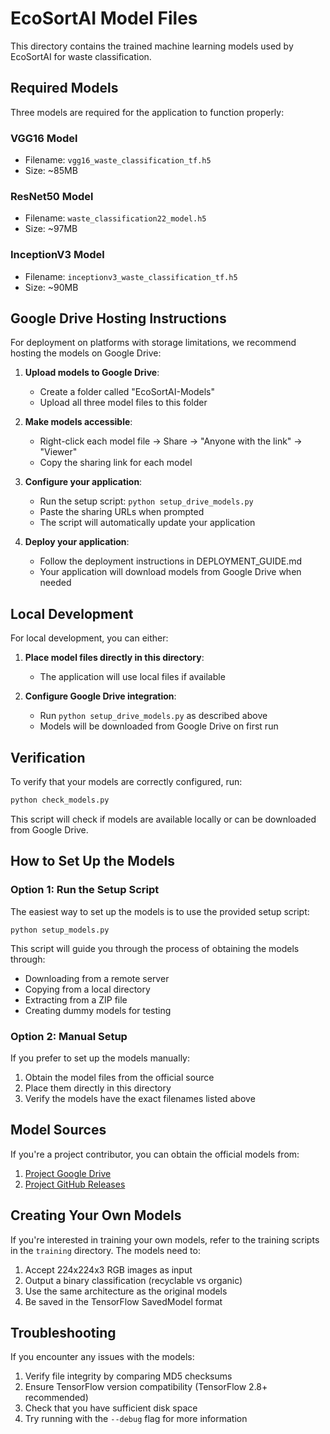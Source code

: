 # EcoSortAI Model Files

This directory contains the trained machine learning models used by EcoSortAI for waste classification.

## Required Models

Three models are required for the application to function properly:

### VGG16 Model
- Filename: `vgg16_waste_classification_tf.h5`
- Size: ~85MB

### ResNet50 Model
- Filename: `waste_classification22_model.h5` 
- Size: ~97MB

### InceptionV3 Model
- Filename: `inceptionv3_waste_classification_tf.h5`
- Size: ~90MB

## Google Drive Hosting Instructions

For deployment on platforms with storage limitations, we recommend hosting the models on Google Drive:

1. **Upload models to Google Drive**:
   - Create a folder called "EcoSortAI-Models"
   - Upload all three model files to this folder

2. **Make models accessible**:
   - Right-click each model file → Share → "Anyone with the link" → "Viewer"
   - Copy the sharing link for each model

3. **Configure your application**:
   - Run the setup script: `python setup_drive_models.py`
   - Paste the sharing URLs when prompted
   - The script will automatically update your application

4. **Deploy your application**:
   - Follow the deployment instructions in DEPLOYMENT_GUIDE.md
   - Your application will download models from Google Drive when needed

## Local Development

For local development, you can either:

1. **Place model files directly in this directory**:
   - The application will use local files if available

2. **Configure Google Drive integration**:
   - Run `python setup_drive_models.py` as described above
   - Models will be downloaded from Google Drive on first run

## Verification

To verify that your models are correctly configured, run:

```python
python check_models.py
```

This script will check if models are available locally or can be downloaded from Google Drive.

## How to Set Up the Models

### Option 1: Run the Setup Script

The easiest way to set up the models is to use the provided setup script:

```
python setup_models.py
```

This script will guide you through the process of obtaining the models through:
- Downloading from a remote server
- Copying from a local directory
- Extracting from a ZIP file
- Creating dummy models for testing

### Option 2: Manual Setup

If you prefer to set up the models manually:

1. Obtain the model files from the official source
2. Place them directly in this directory
3. Verify the models have the exact filenames listed above

## Model Sources

If you're a project contributor, you can obtain the official models from:

1. [Project Google Drive](https://drive.google.com/drive/folders/your-folder-id)
2. [Project GitHub Releases](https://github.com/yourusername/ecosortai/releases)

## Creating Your Own Models

If you're interested in training your own models, refer to the training scripts in the 
`training` directory. The models need to:

1. Accept 224x224x3 RGB images as input
2. Output a binary classification (recyclable vs organic)
3. Use the same architecture as the original models
4. Be saved in the TensorFlow SavedModel format

## Troubleshooting

If you encounter any issues with the models:

1. Verify file integrity by comparing MD5 checksums
2. Ensure TensorFlow version compatibility (TensorFlow 2.8+ recommended)
3. Check that you have sufficient disk space
4. Try running with the `--debug` flag for more information
